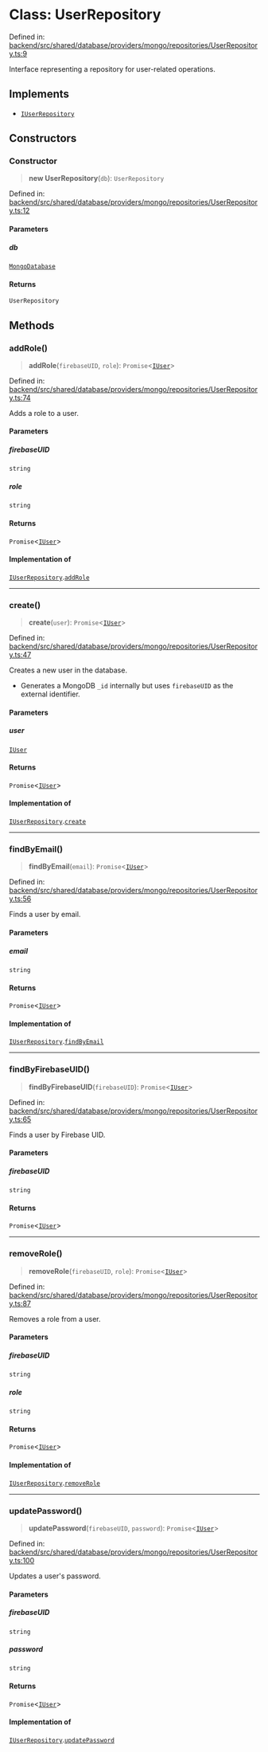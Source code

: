 # Class: UserRepository

Defined in: [backend/src/shared/database/providers/mongo/repositories/UserRepository.ts:9](https://github.com/continuousactivelearning/cal/blob/5ae0447098795fdcf3a415f0360ebe51565b6949/backend/src/shared/database/providers/mongo/repositories/UserRepository.ts#L9)

Interface representing a repository for user-related operations.

## Implements

- [`IUserRepository`](../../../../../interfaces/IUserRepository/interfaces/IUserRepository.md)

## Constructors

### Constructor

> **new UserRepository**(`db`): `UserRepository`

Defined in: [backend/src/shared/database/providers/mongo/repositories/UserRepository.ts:12](https://github.com/continuousactivelearning/cal/blob/5ae0447098795fdcf3a415f0360ebe51565b6949/backend/src/shared/database/providers/mongo/repositories/UserRepository.ts#L12)

#### Parameters

##### db

[`MongoDatabase`](../../../MongoDatabase/classes/MongoDatabase.md)

#### Returns

`UserRepository`

## Methods

### addRole()

> **addRole**(`firebaseUID`, `role`): `Promise`\<[`IUser`](../../../../../../interfaces/IUser/interfaces/IUser.md)\>

Defined in: [backend/src/shared/database/providers/mongo/repositories/UserRepository.ts:74](https://github.com/continuousactivelearning/cal/blob/5ae0447098795fdcf3a415f0360ebe51565b6949/backend/src/shared/database/providers/mongo/repositories/UserRepository.ts#L74)

Adds a role to a user.

#### Parameters

##### firebaseUID

`string`

##### role

`string`

#### Returns

`Promise`\<[`IUser`](../../../../../../interfaces/IUser/interfaces/IUser.md)\>

#### Implementation of

[`IUserRepository`](../../../../../interfaces/IUserRepository/interfaces/IUserRepository.md).[`addRole`](../../../../../interfaces/IUserRepository/interfaces/IUserRepository.md#addrole)

***

### create()

> **create**(`user`): `Promise`\<[`IUser`](../../../../../../interfaces/IUser/interfaces/IUser.md)\>

Defined in: [backend/src/shared/database/providers/mongo/repositories/UserRepository.ts:47](https://github.com/continuousactivelearning/cal/blob/5ae0447098795fdcf3a415f0360ebe51565b6949/backend/src/shared/database/providers/mongo/repositories/UserRepository.ts#L47)

Creates a new user in the database.
- Generates a MongoDB `_id` internally but uses `firebaseUID` as the external identifier.

#### Parameters

##### user

[`IUser`](../../../../../../interfaces/IUser/interfaces/IUser.md)

#### Returns

`Promise`\<[`IUser`](../../../../../../interfaces/IUser/interfaces/IUser.md)\>

#### Implementation of

[`IUserRepository`](../../../../../interfaces/IUserRepository/interfaces/IUserRepository.md).[`create`](../../../../../interfaces/IUserRepository/interfaces/IUserRepository.md#create)

***

### findByEmail()

> **findByEmail**(`email`): `Promise`\<[`IUser`](../../../../../../interfaces/IUser/interfaces/IUser.md)\>

Defined in: [backend/src/shared/database/providers/mongo/repositories/UserRepository.ts:56](https://github.com/continuousactivelearning/cal/blob/5ae0447098795fdcf3a415f0360ebe51565b6949/backend/src/shared/database/providers/mongo/repositories/UserRepository.ts#L56)

Finds a user by email.

#### Parameters

##### email

`string`

#### Returns

`Promise`\<[`IUser`](../../../../../../interfaces/IUser/interfaces/IUser.md)\>

#### Implementation of

[`IUserRepository`](../../../../../interfaces/IUserRepository/interfaces/IUserRepository.md).[`findByEmail`](../../../../../interfaces/IUserRepository/interfaces/IUserRepository.md#findbyemail)

***

### findByFirebaseUID()

> **findByFirebaseUID**(`firebaseUID`): `Promise`\<[`IUser`](../../../../../../interfaces/IUser/interfaces/IUser.md)\>

Defined in: [backend/src/shared/database/providers/mongo/repositories/UserRepository.ts:65](https://github.com/continuousactivelearning/cal/blob/5ae0447098795fdcf3a415f0360ebe51565b6949/backend/src/shared/database/providers/mongo/repositories/UserRepository.ts#L65)

Finds a user by Firebase UID.

#### Parameters

##### firebaseUID

`string`

#### Returns

`Promise`\<[`IUser`](../../../../../../interfaces/IUser/interfaces/IUser.md)\>

***

### removeRole()

> **removeRole**(`firebaseUID`, `role`): `Promise`\<[`IUser`](../../../../../../interfaces/IUser/interfaces/IUser.md)\>

Defined in: [backend/src/shared/database/providers/mongo/repositories/UserRepository.ts:87](https://github.com/continuousactivelearning/cal/blob/5ae0447098795fdcf3a415f0360ebe51565b6949/backend/src/shared/database/providers/mongo/repositories/UserRepository.ts#L87)

Removes a role from a user.

#### Parameters

##### firebaseUID

`string`

##### role

`string`

#### Returns

`Promise`\<[`IUser`](../../../../../../interfaces/IUser/interfaces/IUser.md)\>

#### Implementation of

[`IUserRepository`](../../../../../interfaces/IUserRepository/interfaces/IUserRepository.md).[`removeRole`](../../../../../interfaces/IUserRepository/interfaces/IUserRepository.md#removerole)

***

### updatePassword()

> **updatePassword**(`firebaseUID`, `password`): `Promise`\<[`IUser`](../../../../../../interfaces/IUser/interfaces/IUser.md)\>

Defined in: [backend/src/shared/database/providers/mongo/repositories/UserRepository.ts:100](https://github.com/continuousactivelearning/cal/blob/5ae0447098795fdcf3a415f0360ebe51565b6949/backend/src/shared/database/providers/mongo/repositories/UserRepository.ts#L100)

Updates a user's password.

#### Parameters

##### firebaseUID

`string`

##### password

`string`

#### Returns

`Promise`\<[`IUser`](../../../../../../interfaces/IUser/interfaces/IUser.md)\>

#### Implementation of

[`IUserRepository`](../../../../../interfaces/IUserRepository/interfaces/IUserRepository.md).[`updatePassword`](../../../../../interfaces/IUserRepository/interfaces/IUserRepository.md#updatepassword)
